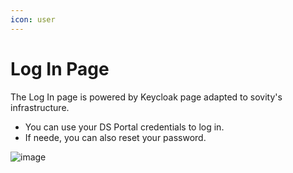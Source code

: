 ```yaml
---
icon: user
---
```


# Log In Page

The Log In page is powered by Keycloak page adapted to sovity's infrastructure.
* You can use your DS Portal credentials to log in.
* If neede, you can also reset your password.

![image](https://github.com/user-attachments/assets/4ce9de17-fdc6-44da-b0a1-f0c8874dfaa6)

